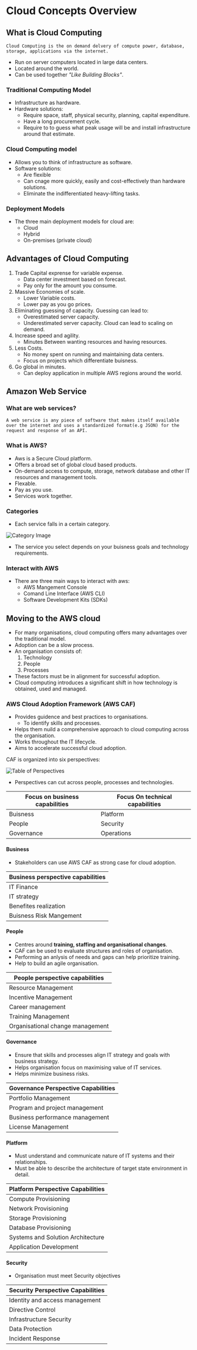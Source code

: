 # Cloud Concepts Overview
## What is Cloud Computing
`Cloud Computing is the on demand delvery of compute power, database, storage, applications via the internet. 
`
* Run on server computers located in large data centers. 
* Located around the world. 
* Can be used together _"Like Building Blocks"_.

### Traditional Computing Model 
* Infrastructure as hardware.
* Hardware solutions: 
	* Require space, staff, physical security, planning, capital expenditure. 
	* Have a long procurement cycle. 
	* Require to to guess what peak usage will be and install infrastructure around that estimate. 
  
### Cloud Computing model 
* Allows you to think of infrastructure as software. 
* Software solutions:
	* Are flexible
	* Can cnage more quickly, easily and cost-effectively than hardware solutions. 
	* Eliminate the indifferentiated heavy-lifting tasks. 

### Deployment Models 
* The three main deployment models for cloud are: 
	* Cloud 
	* Hybrid
	* On-premises (private cloud)

## Advantages of Cloud Computing
1. Trade Capital exprense for variable expense.
	* Data center investment based on forecast. 
	* Pay only for the amount you consume.
2. Massive Economies of scale.
	* Lower Variable costs. 
	* Lower pay as you go prices. 
3. Eliminating guessing of capacity. 
	Guessing can lead to: 
	* Overestimated server capacity. 
	* Underestimated server capacity. 
	Cloud can lead to scaling on demand.
4. Increase speed and agility. 
	* Minutes Between wanting resources and having resources. 
5. Less Costs. 
	 *  No money spent on running and maintaining data centers. 
	 * Focus on projects which differentiate buisness. 
6. Go global in minutes. 
	* Can deploy application in multiple AWS regions around the world. 


## Amazon Web Service
### What are web services? 
`A web service is any piece of software that makes itself available over the internet and uses a standardized format(e.g JSON) for the request and response of an API.`

### What is AWS? 
* Aws is a Secure Cloud platform. 
* Offers a broad set of global cloud based products.
* On-demand access to compute, storage, network database and other IT resources and management tools. 
* Flexable. 
* Pay as you use. 
* Services work together. 

### Categories 

* Each service falls in a certain category. 

![Category Image](./Images/category.png)

* The service you select depends on your buisness goals and technology requirements. 

### Interact with AWS
* There are three main ways to interact with aws: 
	* AWS Mangement Console 
	* Comand Line Interface (AWS CLI)
	* Software Development Kits (SDKs)

## Moving to the AWS cloud
* For many organisations, cloud computing offers many advantages over the traditional model. 
* Adoption can be a slow process. 
* An organisation consists of: 
	1. Technology 
	2. People
	3. Processes
* These factors must be in alignment for successful adoption. 
* Cloud computing introduces a significant shift in how technology is obtained, used and managed. 

### AWS Cloud Adoption Framework (AWS CAF)
* Provides guidence and best practices to organisations. 
	* To identify skills and processes. 
* Helps them nuild a comprehensive approach to cloud computing across the organisation. 
* Works throughout the IT lifecycle. 
* Aims to accelerate successful cloud adoption. 

CAF is organized into six perspectives: 

![Table of Perspectives](./Images/perspectives.png)

* Perspectives can cut across people, processes and technologies. 

|Focus on business capabilities|Focus On technical capabilities|
|---|---|
|Buisness|Platform|
|People|Security|
|Governance|Operations|

#### Business
* Stakeholders can use AWS CAF as strong case for cloud adoption. 

|Business perspective capabilities|
|---|
|IT Finance|
|IT strategy|
|Benefites realization|
|Buisness Risk Mangement|

#### People 
* Centres around **training, staffing and organisational changes**. 
* CAF can be used to evaluate structures and roles of organisation. 
* Performing an anlysis of needs and gaps can help prioritize training. 
* Help to build an agile organisation. 

|People perspective capabilities|
|---|
|Resource Management|
|Incentive Management|
|Career management|
|Training Management|
|Organisational change management|


#### Governance 
* Ensure that skills and processes align IT strategy and goals with business strategy. 
* Helps organisation focus on maximising value of IT services. 
* Helps minimize business risks. 

|Governance Perspective Capabilities|
|---|
|Portfolio Management|
|Program and project management|
|Business performance management|
|License Management|

#### Platform 
* Must understand and communicate nature of IT systems and their relationships. 
* Must be able to describe the architecture of target state environment in detail. 

|Platform Perspective Capabilities|
|---|
|Compute Provisioning|
|Network Provisioning|
|Storage Provisioning|
|Database Provisioning|
|Systems and Solution Architecture| 
|Application Development|

#### Security 

* Organisation must meet Security objectives

|Security Perspective Capabilities|
|---|
|Identity and access management|
|Directive Control|
|Infrastructure Security|
|Data Protection|
|Incident Response| 


